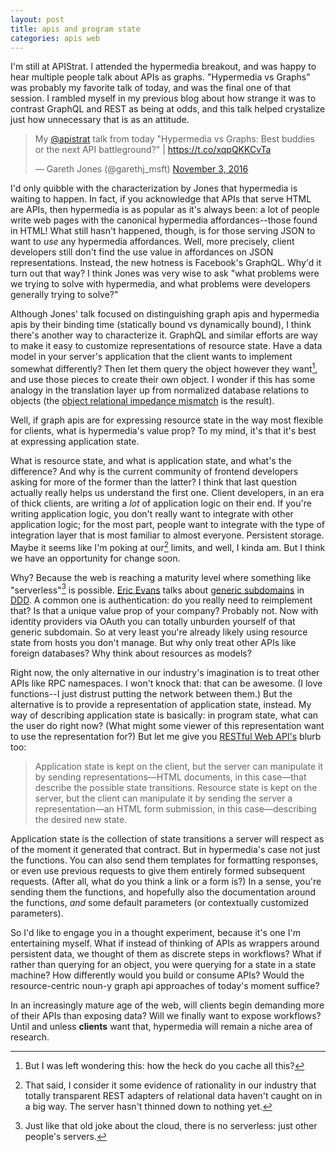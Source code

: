 ```yaml
---
layout: post
title: apis and program state
categories: apis web
---
```


I'm still at APIStrat. I attended the hypermedia breakout, and was happy to hear multiple people talk about APIs as graphs. "Hypermedia vs Graphs" was probably my favorite talk of today, and was the final one of that session. I rambled myself in my previous blog about how strange it was to contrast GraphQL and REST as being at odds, and this talk helped crystalize just how unnecessary that is as an attitude.

<blockquote class="twitter-tweet" data-lang="en"><p lang="en" dir="ltr">My <a href="https://twitter.com/apistrat">@apistrat</a> talk from today &quot;Hypermedia vs Graphs: Best buddies or the next API battleground?&quot; |  <a href="https://t.co/xqpQKKCvTa">https://t.co/xqpQKKCvTa</a></p>&mdash; Gareth Jones (@garethj_msft) <a href="https://twitter.com/garethj_msft/status/794299567923662848">November 3, 2016</a></blockquote>
<script async src="//platform.twitter.com/widgets.js" charset="utf-8"></script>

I'd only quibble with the characterization by Jones that hypermedia is waiting to happen. In fact, if you acknowledge that APIs that serve HTML are APIs, then hypermedia is as popular as it's always been: a lot of people write web pages with the canonical hypermedia affordances--those found in HTML! What still hasn't happened, though, is for those serving JSON to want to _use_ any hypermedia affordances. Well, more precisely, client developers still don't find the use value in affordances on JSON representations. Instead, the new hotness is Facebook's GraphQL. Why'd it turn out that way? I think Jones was very wise to ask "what problems were we trying to solve with hypermedia, and what problems were developers generally trying to solve?"

Although Jones' talk focused on distinguishing graph apis and hypermedia apis by their binding time (statically bound vs dynamically bound), I think there's another way to characterize it. GraphQL and similar efforts are way to make it easy to customize representations of resource state. Have a data model in your server's application that the client wants to implement somewhat differently? Then let them query the object however they want[^cache], and use those pieces to create their own object. I wonder if this has some analogy in the translation layer up from normalized database relations to objects (the [object relational impedance mismatch](http://www.agiledata.org/essays/impedanceMismatch.html) is the result).

Well, if graph apis are for expressing resource state in the way most flexible for clients, what is hypermedia's value prop? To my mind, it's that it's best at expressing application state.

What is resource state, and what is application state, and what's the difference? And why is the current community of frontend developers asking for more of the former than the latter? I think that last question actually really helps us understand the first one. Client developers, in an era of thick clients, are writing a _lot_ of application logic on their end. If you're writing application logic, you don't really want to integrate with other application logic; for the most part, people want to integrate with the type of integration layer that is most familiar to almost everyone. Persistent storage. Maybe it seems like I'm poking at our[^thankfully] limits, and well, I kinda am. But I think we have an opportunity for change soon.

Why? Because the web is reaching a maturity level where something like "serverless"[^serverless] is possible. [Eric Evans](https://www.amazon.com/Domain-Driven-Design-Tackling-Complexity-Software/dp/0321125215) talks about [generic subdomains](http://blog.jonathanoliver.com/ddd-strategic-design-core-supporting-and-generic-subdomains/) in [DDD](http://domainlanguage.com/ddd/). A common one is authentication: do you really need to reimplement that? Is that a unique value prop of your company? Probably not. Now with identity providers via OAuth you can totally unburden yourself of that generic subdomain. So at very least you're already likely using resource state from hosts you don't manage. But why only treat other APIs like foreign databases? Why think about resources as models?

Right now, the only alternative in our industry's imagination is to treat other APIs like RPC namespaces. I won't knock that: that can be awesome. (I love functions--I just distrust putting the network between them.) But the alternative is to provide a representation of application state, instead. My way of describing application state is basically: in program state, what can the user do right now? (What might some viewer of this representation want to use the representation for?) But let me give you [RESTful Web API's](http://shop.oreilly.com/product/0636920028468.do) blurb too:

> Application state is kept on the client, but the server can manipulate it by sending representations—HTML documents, in this case—that describe the possible state transitions. Resource state is kept on the server, but the client can manipulate it by sending the server a representation—an HTML form submission, in this case—describing the desired new state.

Application state is the collection of state transitions a server will respect as of the moment it generated that contract. But in hypermedia's case not just the functions. You can also send them templates for formatting responses, or even use previous requests to give them entirely formed subsequent requests. (After all, what do you think a link or a form is?) In a sense, you're sending them the functions, and hopefully also the documentation around the functions, _and_ some default parameters (or contextually customized parameters).

So I'd like to engage you in a thought experiment, because it's one I'm entertaining myself. What if instead of thinking of APIs as wrappers around persistent data, we thought of them as discrete steps in workflows? What if rather than querying for an object, you were querying for a state in a state machine? How differently would you build or consume APIs? Would the resource-centric noun-y graph api approaches of today's moment suffice?

In an increasingly mature age of the web, will clients begin demanding more of their APIs than exposing data? Will we finally want to expose workflows? Until and unless **clients** want that, hypermedia will remain a niche area of research.


[^cache]: But I was left wondering this: how the heck do you cache all this?
[^thankfully]: That said, I consider it some evidence of rationality in our industry that totally transparent REST adapters of relational data haven't caught on in a big way. The server hasn't thinned down to nothing yet.
[^serverless]: Just like that old joke about the cloud, there is no serverless: just other people's servers.
